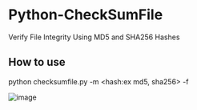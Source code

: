 # Python-CheckSumFile
Verify File Integrity Using MD5 and SHA256 Hashes

## How to use
python checksumfile.py -m <hash:ex md5, sha256> -f <filename>
  
![image](https://user-images.githubusercontent.com/56244402/140931844-b29b774b-e49f-4dca-8c7d-26be38ebe0ab.png)

